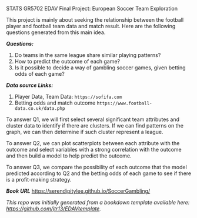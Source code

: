 STATS GR5702 EDAV Final Project: European Soccer Team Exploration

This project is mainly about seeking the relationship between the football player and football team data and match result. Here are the following questions generated from this main idea.

***Questions:***

1. Do teams in the same league share similar playing patterns?
2. How to predict the outcome of each game?
3. Is it possible to decide a way of gambling soccer games, given betting odds of each game?



***Data source Links:***

1. Player Data, Team Data:   ```https://sofifa.com```
2. Betting odds and match outcome ```https://www.football-data.co.uk/data.php```

To answer Q1, we will first select several significant team attributes and cluster data to identify if there are clusters. If we can find patterns on the graph, we can then determine if such cluster represent a league.

To answer Q2, we can plot scatterplots between each attribute with the outcome and select variables with a strong correlation with the outcome and then build a model to help predict the outcome.

To answer Q3, we compare the possibility of each outcome that the model predicted according to Q2 and the betting odds of each game to see if there is a profit-making strategy.

***Book URL***
https://serendipitylee.github.io/SoccerGambling/

*This repo was initially generated from a bookdown template available here: https://github.com/jtr13/EDAVtemplate.*	





